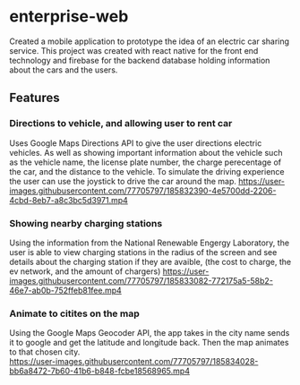 # enterprise-web
Created a mobile application to prototype the idea of an electric car sharing service.  This project was created with react native for the front end technology and firebase for the backend database holding information about the cars and the users.


## Features 

### Directions to vehicle, and allowing user to rent car
Uses Google Maps Directions API to give the user directions electric vehicles.  As well as showing important information about the vehicle such as the vehicle name, the license plate number, the charge perecentage of the car, and the distance to the vehicle.  To simulate the driving experience the user can use the joystick to drive the car around the map.
https://user-images.githubusercontent.com/77705797/185832390-4e5700dd-2206-4cbd-8eb7-a8c3bc5d3971.mp4

### Showing nearby charging stations
Using the information from the National Renewable Engergy Laboratory, the user is able to view charging stations in the radius of the screen and see details about the charging station if they are avaible, (the cost to charge, the ev network, and the amount of chargers)
https://user-images.githubusercontent.com/77705797/185833082-772175a5-58b2-46e7-ab0b-752ffeb81fee.mp4

### Animate to citites on the map
Using the Google Maps Geocoder API, the app takes in the city name sends it to google and get the latitude and longitude back. Then the map animates to that chosen city.  
https://user-images.githubusercontent.com/77705797/185834028-bb6a8472-7b60-41b6-b848-fcbe18568965.mp4

